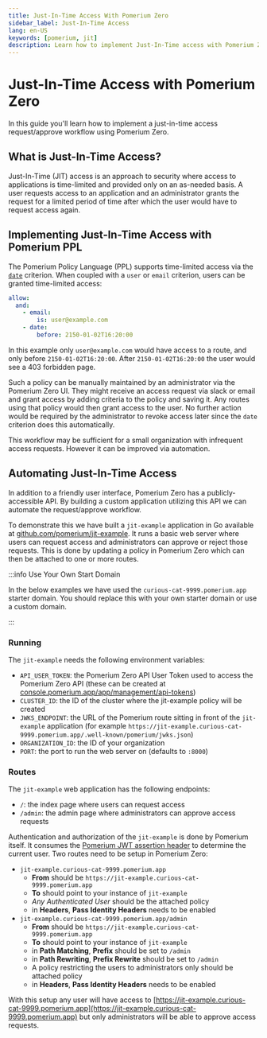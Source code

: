 ```yaml
---
title: Just-In-Time Access With Pomerium Zero
sidebar_label: Just-In-Time Access
lang: en-US
keywords: [pomerium, jit]
description: Learn how to implement Just-In-Time access with Pomerium Zero.
---
```


# Just-In-Time Access with Pomerium Zero

In this guide you'll learn how to implement a just-in-time access request/approve workflow using Pomerium Zero.

## What is Just-In-Time Access?

Just-In-Time (JIT) access is an approach to security where access to applications is time-limited and provided only on an as-needed basis. A user requests access to an application and an administrator grants the request for a limited period of time after which the user would have to request access again.

## Implementing Just-In-Time Access with Pomerium PPL

The Pomerium Policy Language (PPL) supports time-limited access via the [`date`](/docs/capabilities/ppl#date-matcher) criterion. When coupled with a `user` or `email` criterion, users can be granted time-limited access:

```yaml
allow:
  and:
    - email:
        is: user@example.com
    - date:
        before: 2150-01-02T16:20:00
```

In this example only `user@example.com` would have access to a route, and only before `2150-01-02T16:20:00`. After `2150-01-02T16:20:00` the user would see a 403 forbidden page.

Such a policy can be manually maintained by an administrator via the Pomerium Zero UI. They might receive an access request via slack or email and grant access by adding criteria to the policy and saving it. Any routes using that policy would then grant access to the user. No further action would be required by the administrator to revoke access later since the `date` criterion does this automatically.

This workflow may be sufficient for a small organization with infrequent access requests. However it can be improved via automation.

## Automating Just-In-Time Access

In addition to a friendly user interface, Pomerium Zero has a publicly-accessible API. By building a custom application utilizing this API we can automate the request/approve workflow.

To demonstrate this we have built a `jit-example` application in Go available at [github.com/pomerium/jit-example](https://github.com/pomerium/jit-example). It runs a basic web server where users can request access and administrators can approve or reject those requests. This is done by updating a policy in Pomerium Zero which can then be attached to one or more routes.

:::info Use Your Own Start Domain

In the below examples we have used the `curious-cat-9999.pomerium.app` starter domain. You should replace this with your own starter domain or use a custom domain.

:::

### Running

The `jit-example` needs the following environment variables:

- `API_USER_TOKEN`: the Pomerium Zero API User Token used to access the Pomerium Zero API (these can be created at [console.pomerium.app/app/management/api-tokens](https://console.pomerium.app/app/management/api-tokens))
- `CLUSTER_ID`: the ID of the cluster where the jit-example policy will be created
- `JWKS_ENDPOINT`: the URL of the Pomerium route sitting in front of the `jit-example` application (for example `https://jit-example.curious-cat-9999.pomerium.app/.well-known/pomerium/jwks.json`)
- `ORGANIZATION_ID`: the ID of your organization
- `PORT`: the port to run the web server on (defaults to `:8000`)

### Routes

The `jit-example` web application has the following endpoints:

- `/`: the index page where users can request access
- `/admin`: the admin page where administrators can approve access requests

Authentication and authorization of the `jit-example` is done by Pomerium itself. It consumes the [Pomerium JWT assertion header](https://www.pomerium.io/reference/#pass-identity-headers) to determine the current user. Two routes need to be setup in Pomerium Zero:

- `jit-example.curious-cat-9999.pomerium.app`
  - **From** should be `https://jit-example.curious-cat-9999.pomerium.app`
  - **To** should point to your instance of `jit-example`
  - _Any Authenticated User_ should be the attached policy
  - in **Headers**, **Pass Identity Headers** needs to be enabled
- `jit-example.curious-cat-9999.pomerium.app/admin`
  - **From** should be `https://jit-example.curious-cat-9999.pomerium.app`
  - **To** should point to your instance of `jit-example`
  - in **Path Matching**, **Prefix** should be set to `/admin`
  - in **Path Rewriting**, **Prefix Rewrite** should be set to `/admin`
  - A policy restricting the users to administrators only should be attached policy
  - in **Headers**, **Pass Identity Headers** needs to be enabled

With this setup any user will have access to [https://jit-example.curious-cat-9999.pomerium.app](https://jit-example.curious-cat-9999.pomerium.app) but only administrators will be able to approve access requests.
